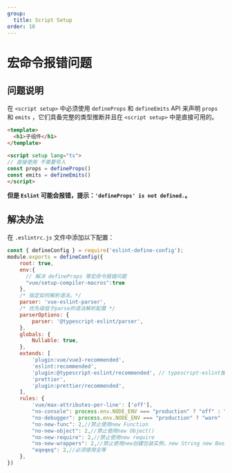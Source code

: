 ```yaml
---
group:
  title: Script Setup
order: 10
---
```

# 宏命令报错问题

## 问题说明

在 `<script setup>` 中必须使用 `defineProps` 和 `defineEmits` API 来声明 `props` 和 `emits` ，它们具备完整的类型推断并且在 `<script setup>` 中是直接可用的。

```html
<template>
  <h1>子组件</h1>
</template>

<script setup lang="ts">
// 直接使用 不需要导入
const props = defineProps()
const emits = defineEmits()
</script>
```

**但是 `Eslint` 可能会报错，提示：`'defineProps' is not defined.`。**

## 解决办法

在 `.eslintrc.js` 文件中添加以下配置：

```js
const { defineConfig } = require('eslint-define-config');
module.exports = defineConfig({
    root: true,
    env:{
      // 解决 defineProps 等宏命令报错问题
      "vue/setup-compiler-macros":true
    },
    /* 指定如何解析语法。*/
    parser: 'vue-eslint-parser',
    /* 优先级低于parse的语法解析配置 */
    parserOptions: {
        parser: '@typescript-eslint/parser',
    },
    globals: {
        Nullable: true,
    },
    extends: [
        'plugin:vue/vue3-recommended',
        'eslint:recommended',
        'plugin:@typescript-eslint/recommended', // typescript-eslint推荐规则,
        'prettier',
        'plugin:prettier/recommended',
    ],
    rules: {
        'vue/max-attributes-per-line': ['off'],
        "no-console": process.env.NODE_ENV === "production" ? "off" : "off",
        "no-debugger": process.env.NODE_ENV === "production" ? "warn" : "off",
        "no-new-func": 2,//禁止使用new Function
        "no-new-object": 2,//禁止使用new Object()
        "no-new-require": 2,//禁止使用new require
        "no-new-wrappers": 2,//禁止使用new创建包装实例，new String new Boolean new Number
        "eqeqeq": 2,//必须使用全等
    },
})
```
